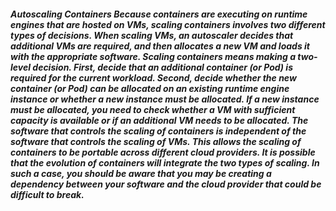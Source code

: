 ##### Autoscaling Containers Because containers are executing on runtime engines that are hosted on VMs, scaling containers involves two different types of decisions. When scaling VMs, an autoscaler decides that additional VMs are required, and then allocates a new VM and loads it with the appropriate software. Scaling containers means making a two-level decision. First, decide that an additional container (or Pod) is required for the current workload. Second, decide whether the new container (or Pod) can be allocated on an existing runtime engine instance or whether a new instance must be allocated. If a new instance must be allocated, you need to check whether a VM with sufficient capacity is available or if an additional VM needs to be allocated. The software that controls the scaling of containers is independent of the software that controls the scaling of VMs. This allows the scaling of containers to be portable across different cloud providers. It is possible that the evolution of containers will integrate the two types of scaling. In such a case, you should be aware that you may be creating a dependency between your software and the cloud provider that could be difficult to break.